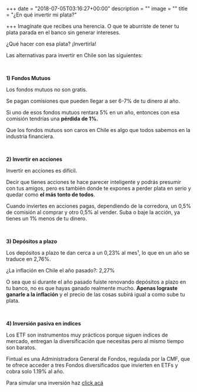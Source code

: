 +++
date = "2018-07-05T03:16:27+00:00"
description = ""
image = ""
title = "¿En qué invertir mi plata?"

+++
Imagínate que recibes una herencia. O que te aburriste de tener tu plata parada en el banco sin generar intereses.

¿Qué hacer con esa plata? ¡Invertirla!

Las alternativas para invertir en Chile son las siguientes:

<br>

**1) Fondos Mutuos**

Los fondos mutuos no son gratis.

Se pagan comisiones que pueden llegar a ser 6-7% de tu dinero al año.

Si uno de esos fondos mutuos rentara 5% en un año, entonces con esa comisión tendrías una **pérdida de 1%.**

Que los fondos mutuos son caros en Chile es algo que todos sabemos en la industria financiera.

<br>

**2) Invertir en acciones**

Invertir en acciones es difícil.

Decir que tienes acciones te hace parecer  inteligente y podrás presumir con tus amigos, pero es también donde te expones a perder plata en serio y quedar como **el más tonto de todos**.

Cuando inviertes en acciones pagas, dependiendo de la corredora, un 0,5% de comisión al comprar y otro 0,5% al vender. Suba o baje la acción, ya tienes un 1% menos de tu dinero.

<br>

**3) Depósitos a plazo**

Los depósitos a plazo te dan cerca a un 0,23% al mes¹, lo que en un año se traduce en 2,76%.

¿La inflación en Chile el año pasado?: 2,27%

O sea que si durante el año pasado fuiste renovando depósitos a plazo en tu banco, no es que hayas ganado realmente mucho. **Apenas lograste ganarle a la inflación** y el precio de las cosas subirá igual a como sube tu plata.

<br>

**4) Inversión pasiva en índices**

Los ETF son instrumentos muy prácticos porque siguen índices de mercado, entregan la diversificación que necesitas pero al mismo tiempo son baratos.

Fintual es una Administradora General de Fondos, regulada por la CMF, que te ofrece acceder a tres Fondos diversificados que invierten en ETFs y cobra solo 1.19% al año.

Para simular una inversión haz [click acá](https://fintual.com/?utm_source=edu&utm_medium=landing&utm_campaign=como-invertir#empezar)